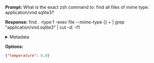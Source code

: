 **Prompt:**
What is the exact zsh command to: find all files of mime type: application/vnd.sqlite3?


**Response:**
find . -type f -exec file --mime-type {} + | grep "application/vnd.sqlite3" | cut -d: -f1

<details><summary>Metadata</summary>

- Duration: 1937 ms
- Datetime: 2023-08-23T13:49:37.614937
- Model: gpt-3.5-turbo-0613

</details>

**Options:**
```json
{"temperature": 0.0}
```

